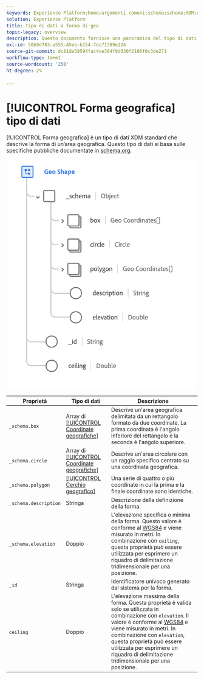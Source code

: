 ```yaml
---
keywords: Experience Platform;home;argomenti comuni;schema;schema;XDM;campi;schemi;schemi;schemi;geo;geo;geo shape;tipo di dati;tipo di dati;tipo di dati;
solution: Experience Platform
title: Tipo di dati a forma di geo
topic-legacy: overview
description: Questo documento fornisce una panoramica del tipo di dati XDM della forma Geo.
exl-id: 50b9d783-a555-45eb-b154-7dc71389e224
source-git-commit: dc81da58594fac4ce304f9d030f2106f0c3de271
workflow-type: tm+mt
source-wordcount: '250'
ht-degree: 2%

---
```


# [!UICONTROL Forma geografica] tipo di dati

[!UICONTROL Forma geografica] è un tipo di dati XDM standard che descrive la forma di un’area geografica. Questo tipo di dati si basa sulle specifiche pubbliche documentate in [schema.org](https://schema.org/GeoShape).

<img src="../images/data-types/geo-shape.png" width="500" /><br />

| Proprietà | Tipo di dati | Descrizione |
| --- | --- | --- |
| `_schema.box` | Array di [[!UICONTROL Coordinate geografiche]](./geo-coordinates.md) | Descrive un&#39;area geografica delimitata da un rettangolo formato da due coordinate. La prima coordinata è l&#39;angolo inferiore del rettangolo e la seconda è l&#39;angolo superiore. |
| `_schema.circle` | Array di [[!UICONTROL Coordinate geografiche]](./geo-coordinates.md) | Descrive un&#39;area circolare con un raggio specifico centrato su una coordinata geografica. |
| `_schema.polygon` | [[!UICONTROL Cerchio geografico]](./geo-circle.md) | Una serie di quattro o più coordinate in cui la prima e la finale coordinate sono identiche. |
| `_schema.description` | Stringa | Descrizione della definizione della forma. |
| `_schema.elevation` | Doppio | L&#39;elevazione specifica o minima della forma. Questo valore è conforme al [WGS84](https://gisgeography.com/wgs84-world-geodetic-system/) e viene misurato in metri. In combinazione con `ceiling`, questa proprietà può essere utilizzata per esprimere un riquadro di delimitazione tridimensionale per una posizione. |
| `_id` | Stringa | Identificatore univoco generato dal sistema per la forma. |
| `ceiling` | Doppio | L&#39;elevazione massima della forma. Questa proprietà è valida solo se utilizzata in combinazione con `elevation`. Il valore è conforme al [WGS84](https://gisgeography.com/wgs84-world-geodetic-system/) e viene misurato in metri. In combinazione con `elevation`, questa proprietà può essere utilizzata per esprimere un riquadro di delimitazione tridimensionale per una posizione. |
